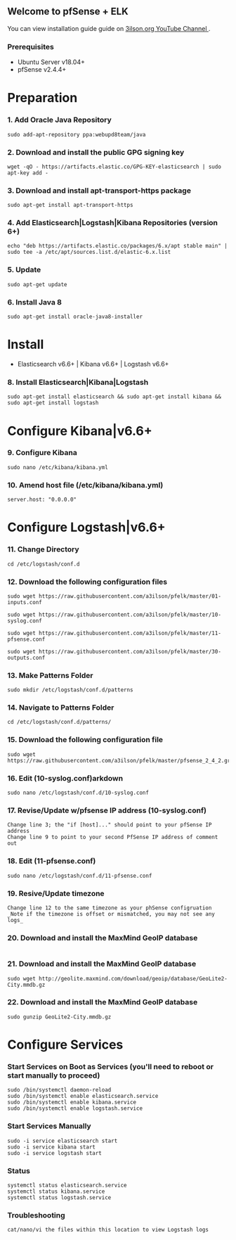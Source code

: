 ## Welcome to pfSense + ELK

You can view installation guide guide on [3ilson.org YouTube Channel ](https://www.youtube.com/3ilsonorg).

### Prerequisites 
- Ubuntu Server v18.04+
- pfSense v2.4.4+

# Preparation

### 1. Add Oracle Java Repository
```
sudo add-apt-repository ppa:webupd8team/java
```

### 2. Download and install the public GPG signing key
```
wget -qO - https://artifacts.elastic.co/GPG-KEY-elasticsearch | sudo apt-key add -
```

### 3. Download and install apt-transport-https package 
```
sudo apt-get install apt-transport-https
```

### 4. Add Elasticsearch|Logstash|Kibana Repositories (version 6+) 
```
echo "deb https://artifacts.elastic.co/packages/6.x/apt stable main" | sudo tee -a /etc/apt/sources.list.d/elastic-6.x.list
```

### 5. Update
```
sudo apt-get update
```

### 6. Install Java 8
```
sudo apt-get install oracle-java8-installer
```

# Install
- Elasticsearch v6.6+ | Kibana v6.6+ | Logstash v6.6+

### 8. Install Elasticsearch|Kibana|Logstash
```
sudo apt-get install elasticsearch && sudo apt-get install kibana && sudo apt-get install logstash
```

# Configure Kibana|v6.6+

### 9. Configure Kibana
```
sudo nano /etc/kibana/kibana.yml
```

### 10. Amend host file (/etc/kibana/kibana.yml)
```server.port: 5601
server.host: "0.0.0.0"
```

# Configure Logstash|v6.6+

### 11. Change Directory
```
cd /etc/logstash/conf.d
```

### 12. Download the following configuration files
```
sudo wget https://raw.githubusercontent.com/a3ilson/pfelk/master/01-inputs.conf
```

```
sudo wget https://raw.githubusercontent.com/a3ilson/pfelk/master/10-syslog.conf
```

```
sudo wget https://raw.githubusercontent.com/a3ilson/pfelk/master/11-pfsense.conf
```

```
sudo wget https://raw.githubusercontent.com/a3ilson/pfelk/master/30-outputs.conf
```

### 13. Make Patterns Folder
```
sudo mkdir /etc/logstash/conf.d/patterns
```

### 14. Navigate to Patterns Folder
```
cd /etc/logstash/conf.d/patterns/
```

### 15. Download the following configuration file
```
sudo wget https://raw.githubusercontent.com/a3ilson/pfelk/master/pfsense_2_4_2.grok
```

### 16. Edit (10-syslog.conf)arkdown
```
sudo nano /etc/logstash/conf.d/10-syslog.conf
```

### 17. Revise/Update w/pfsense IP address (10-syslog.conf)
```
Change line 3; the "if [host]..." should point to your pfSense IP address
Change line 9 to point to your second PfSense IP address of comment out
```

### 18. Edit (11-pfsense.conf)
```
sudo nano /etc/logstash/conf.d/11-pfsense.conf
```

### 19. Resive/Update timezone
```
Change line 12 to the same timezone as your phSense configruation
_Note if the timezone is offset or mismatched, you may not see any logs_
```

### 20. Download and install the MaxMind GeoIP database
```cd /etc/logstash
```

### 21. Download and install the MaxMind GeoIP database
```
sudo wget http://geolite.maxmind.com/download/geoip/database/GeoLite2-City.mmdb.gz
```

### 22. Download and install the MaxMind GeoIP database
```
sudo gunzip GeoLite2-City.mmdb.gz
```

# Configure Services

### Start Services on Boot as Services (you'll need to reboot or start manually to proceed)
```
sudo /bin/systemctl daemon-reload
sudo /bin/systemctl enable elasticsearch.service
sudo /bin/systemctl enable kibana.service
sudo /bin/systemctl enable logstash.service
```

### Start Services Manually
```
sudo -i service elasticsearch start
sudo -i service kibana start
sudo -i service logstash start
```

### Status
```
systemctl status elasticsearch.service
systemctl status kibana.service
systemctl status logstash.service
```

### Troubleshooting
```/var/log/logstash
cat/nano/vi the files within this location to view Logstash logs
```
